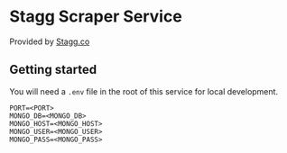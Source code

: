 # Stagg Scraper Service

Provided by [Stagg.co](https://stagg.co)

## Getting started

You will need a `.env` file in the root of this service for local development.

```
PORT=<PORT>
MONGO_DB=<MONGO_DB>
MONGO_HOST=<MONGO_HOST>
MONGO_USER=<MONGO_USER>
MONGO_PASS=<MONGO_PASS>
```
